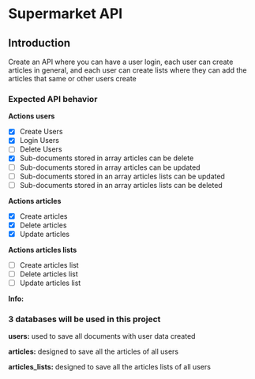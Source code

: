# Supermarket API

## Introduction

Create an API where you can have a user login, each user can create articles in general, and each user can create lists where they can add the articles that same or other users create

### Expected API behavior

**Actions users**
- [X] Create Users
- [X] Login Users
- [ ] Delete Users
- [X] Sub-documents stored in array articles can be delete
- [ ] Sub-documents stored in array articles can be updated
- [ ] Sub-documents stored in an array articles lists can be updated
- [ ] Sub-documents stored in an array articles lists can be deleted

**Actions articles**
- [X] Create articles
- [X] Delete articles
- [X] Update articles

**Actions articles lists**
- [ ] Create articles list
- [ ] Delete articles list
- [ ] Update articles list

**Info:**

### 3 databases will be used in this project

**users:**
used to save all documents with user data created

**articles:**
designed to save all the articles of all users

**articles_lists:**
designed to save all the articles lists of all users